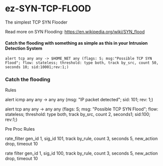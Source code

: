 # ez-SYN-TCP-FLOOD
The simplest TCP SYN Flooder 


Read more on SYN Flooding: https://en.wikipedia.org/wiki/SYN_flood 


#### Catch the flooding with something as simple as this in your Intrusion Detection System
```
alert tcp any any -> $HOME_NET any (flags: S; msg:"Possible TCP SYN Flood"; flow: stateless; threshold: type both, track by_src, count 50, seconds 10; sid:10001;rev:1;)
```




### Catch the flooding 

Rules

alert icmp any any -> any any (msg: "IP packet detected"; sid: 101; rev: 1;) 

alert tcp any any -> any any (flags: S; msg: "Possible TCP SYN Flood"; flow: stateless; threshold: type both, track by_src, count 2, seconds1; sid:100; rev:1;) 


Pre Proc Rules 

rate_filter gen_id 1, sig_id 101, track by_rule, count 3, seconds 5, new_action drop, timeout 10 

rate filter gen_id 1, sig_id 100, track by_rule, count 3, seconds 5, new_action drop, timeout 10 
